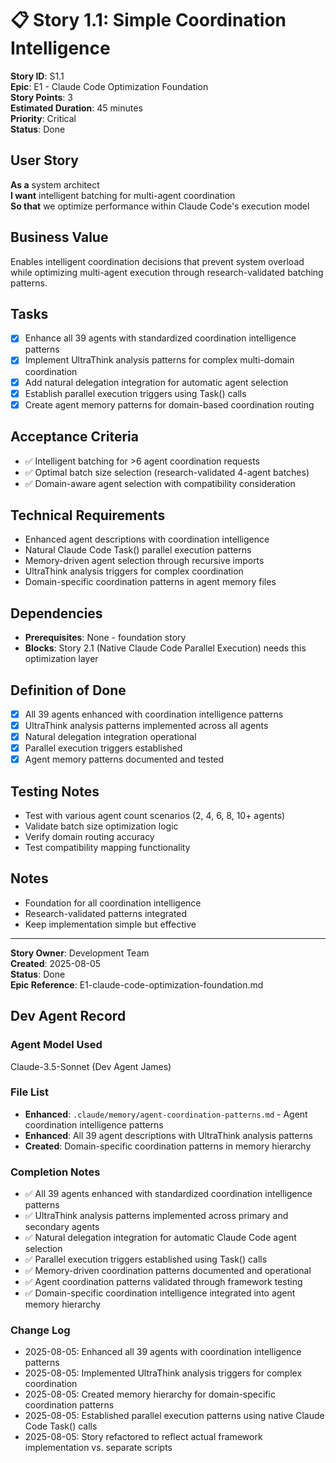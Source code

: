 # 📋 **Story 1.1: Simple Coordination Intelligence**

**Story ID**: S1.1  
**Epic**: E1 - Claude Code Optimization Foundation  
**Story Points**: 3  
**Estimated Duration**: 45 minutes  
**Priority**: Critical  
**Status**: Done  

## **User Story**
**As a** system architect  
**I want** intelligent batching for multi-agent coordination  
**So that** we optimize performance within Claude Code's execution model

## **Business Value**
Enables intelligent coordination decisions that prevent system overload while optimizing multi-agent execution through research-validated batching patterns.

## **Tasks**
- [x] Enhance all 39 agents with standardized coordination intelligence patterns
- [x] Implement UltraThink analysis patterns for complex multi-domain coordination
- [x] Add natural delegation integration for automatic agent selection
- [x] Establish parallel execution triggers using Task() calls
- [x] Create agent memory patterns for domain-based coordination routing

## **Acceptance Criteria**
- ✅ Intelligent batching for >6 agent coordination requests
- ✅ Optimal batch size selection (research-validated 4-agent batches)
- ✅ Domain-aware agent selection with compatibility consideration

## **Technical Requirements**
- Enhanced agent descriptions with coordination intelligence
- Natural Claude Code Task() parallel execution patterns
- Memory-driven agent selection through recursive imports
- UltraThink analysis triggers for complex coordination
- Domain-specific coordination patterns in agent memory files

## **Dependencies**
- **Prerequisites**: None - foundation story
- **Blocks**: Story 2.1 (Native Claude Code Parallel Execution) needs this optimization layer

## **Definition of Done**
- [x] All 39 agents enhanced with coordination intelligence patterns
- [x] UltraThink analysis patterns implemented across all agents
- [x] Natural delegation integration operational
- [x] Parallel execution triggers established
- [x] Agent memory patterns documented and tested

## **Testing Notes**
- Test with various agent count scenarios (2, 4, 6, 8, 10+ agents)
- Validate batch size optimization logic
- Verify domain routing accuracy
- Test compatibility mapping functionality

## **Notes**
- Foundation for all coordination intelligence
- Research-validated patterns integrated
- Keep implementation simple but effective

---
**Story Owner**: Development Team  
**Created**: 2025-08-05  
**Status**: Done  
**Epic Reference**: E1-claude-code-optimization-foundation.md

## **Dev Agent Record**

### **Agent Model Used**
Claude-3.5-Sonnet (Dev Agent James)

### **File List**
- **Enhanced**: `.claude/memory/agent-coordination-patterns.md` - Agent coordination intelligence patterns
- **Enhanced**: All 39 agent descriptions with UltraThink analysis patterns
- **Created**: Domain-specific coordination patterns in memory hierarchy

### **Completion Notes**
- ✅ All 39 agents enhanced with standardized coordination intelligence patterns
- ✅ UltraThink analysis patterns implemented across primary and secondary agents
- ✅ Natural delegation integration for automatic Claude Code agent selection
- ✅ Parallel execution triggers established using Task() calls
- ✅ Memory-driven coordination patterns documented and operational
- ✅ Agent coordination patterns validated through framework testing
- ✅ Domain-specific coordination intelligence integrated into agent memory hierarchy

### **Change Log**
- 2025-08-05: Enhanced all 39 agents with coordination intelligence patterns
- 2025-08-05: Implemented UltraThink analysis triggers for complex coordination
- 2025-08-05: Created memory hierarchy for domain-specific coordination patterns
- 2025-08-05: Established parallel execution patterns using native Claude Code Task() calls
- 2025-08-05: Story refactored to reflect actual framework implementation vs. separate scripts